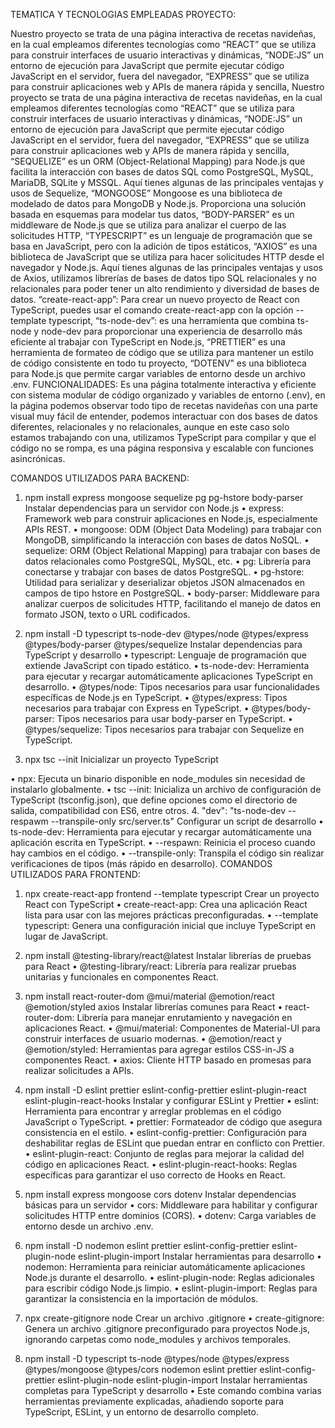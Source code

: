 TEMATICA Y TECNOLOGIAS EMPLEADAS PROYECTO: 

Nuestro proyecto se trata de una página interactiva de recetas navideñas, en la cual empleamos diferentes tecnologías como “REACT” que se utiliza para construir interfaces de usuario interactivas y dinámicas, “NODE:JS” un entorno de ejecución para JavaScript que permite ejecutar código JavaScript en el servidor, fuera del navegador, “EXPRESS” que se utiliza para construir aplicaciones web y APIs de manera rápida y sencilla,
Nuestro proyecto se trata de una página interactiva de recetas navideñas, en la cual empleamos diferentes tecnologías como “REACT” que se utiliza para construir interfaces de usuario interactivas y dinámicas, “NODE:JS” un entorno de ejecución para JavaScript que permite ejecutar código JavaScript en el servidor, fuera del navegador, “EXPRESS” que se utiliza para construir aplicaciones web y APIs de manera rápida y sencilla,
“SEQUELIZE” es un ORM (Object-Relational Mapping) para Node.js que facilita la interacción con bases de datos SQL como PostgreSQL, MySQL, MariaDB, SQLite y MSSQL. Aquí tienes algunas de las principales ventajas y usos de Sequelize, “MONGOOSE” Mongoose es una biblioteca de modelado de datos para MongoDB y Node.js. Proporciona una solución basada en esquemas para modelar tus datos, “BODY-PARSER” es un middleware de Node.js que se utiliza para analizar el cuerpo de las solicitudes HTTP, “TYPESCRIPT” es un lenguaje de programación que se basa en JavaScript, pero con la adición de tipos estáticos, “AXIOS” es una biblioteca de JavaScript que se utiliza para hacer solicitudes HTTP desde el navegador y Node.js. Aquí tienes algunas de las principales ventajas y usos de Axios, utilizamos librerías de bases de datos tipo SQL relacionales y no relacionales para poder tener un alto rendimiento y diversidad de bases de datos. “create-react-app”: Para crear un nuevo proyecto de React con TypeScript, puedes usar el comando create-react-app con la opción --template typescript, “ts-node-dev”: es una herramienta que combina ts-node y node-dev para proporcionar una experiencia de desarrollo más eficiente al trabajar con TypeScript en Node.js, “PRETTIER”  es una herramienta de formateo de código que se utiliza para mantener un estilo de código consistente en todo tu proyecto, “DOTENV” es una biblioteca para Node.js que permite cargar variables de entorno desde un archivo .env.
FUNCIONALIDADES: Es una página totalmente interactiva y eficiente con sistema modular de código organizado y variables de entorno (.env), en la página podemos observar todo tipo de recetas navideñas con una parte visual muy fácil de entender, podemos interactuar con dos bases de datos diferentes, relacionales y no relacionales, aunque en este caso solo estamos trabajando con una, utilizamos TypeScript para compilar y que el código no se rompa, es una página responsiva y escalable con funciones asincrónicas.

COMANDOS UTILIZADOS PARA BACKEND:
1.	npm install express mongoose sequelize pg pg-hstore body-parser
Instalar dependencias para un servidor con Node.js
•	express: Framework web para construir aplicaciones en Node.js, especialmente APIs REST.
•	mongoose: ODM (Object Data Modeling) para trabajar con MongoDB, simplificando la interacción con bases de datos NoSQL.
•	sequelize: ORM (Object Relational Mapping) para trabajar con bases de datos relacionales como PostgreSQL, MySQL, etc.
•	pg: Librería para conectarse y trabajar con bases de datos PostgreSQL.
•	pg-hstore: Utilidad para serializar y deserializar objetos JSON almacenados en campos de tipo hstore en PostgreSQL.
•	body-parser: Middleware para analizar cuerpos de solicitudes HTTP, facilitando el manejo de datos en formato JSON, texto o URL codificados.

2.	npm install -D typescript ts-node-dev @types/node @types/express @types/body-parser @types/sequelize
Instalar dependencias para TypeScript y desarrollo
•	typescript: Lenguaje de programación que extiende JavaScript con tipado estático.
•	ts-node-dev: Herramienta para ejecutar y recargar automáticamente aplicaciones TypeScript en desarrollo.
•	@types/node: Tipos necesarios para usar funcionalidades específicas de Node.js en TypeScript.
•	@types/express: Tipos necesarios para trabajar con Express en TypeScript.
•	@types/body-parser: Tipos necesarios para usar body-parser en TypeScript.
•	@types/sequelize: Tipos necesarios para trabajar con Sequelize en TypeScript.

3.	npx tsc --init
Inicializar un proyecto TypeScript

•	npx: Ejecuta un binario disponible en node_modules sin necesidad de instalarlo globalmente.
•	tsc --init: Inicializa un archivo de configuración de TypeScript (tsconfig.json), que define opciones como el directorio de salida, compatibilidad con ES6, entre otros.
4.	"dev": "ts-node-dev --respawm --transpile-only src/server.ts"
Configurar un script de desarrollo
•	ts-node-dev: Herramienta para ejecutar y recargar automáticamente una aplicación escrita en TypeScript.
•	--respawn: Reinicia el proceso cuando hay cambios en el código.
•	--transpile-only: Transpila el código sin realizar verificaciones de tipos (más rápido en desarrollo).
COMANDOS UTILIZADOS PARA FRONTEND:
1.	npx create-react-app frontend --template typescript
Crear un proyecto React con TypeScript
•	create-react-app: Crea una aplicación React lista para usar con las mejores prácticas preconfiguradas.
•	--template typescript: Genera una configuración inicial que incluye TypeScript en lugar de JavaScript.

2.	npm install @testing-library/react@latest
Instalar librerías de pruebas para React
•	@testing-library/react: Librería para realizar pruebas unitarias y funcionales en componentes React.

3.	npm install react-router-dom @mui/material @emotion/react @emotion/styled axios
Instalar librerías comunes para React
•	react-router-dom: Librería para manejar enrutamiento y navegación en aplicaciones React.
•	@mui/material: Componentes de Material-UI para construir interfaces de usuario modernas.
•	@emotion/react y @emotion/styled: Herramientas para agregar estilos CSS-in-JS a componentes React.
•	axios: Cliente HTTP basado en promesas para realizar solicitudes a APIs.

4.	npm install -D eslint prettier eslint-config-prettier eslint-plugin-react eslint-plugin-react-hooks
Instalar y configurar ESLint y Prettier
•	eslint: Herramienta para encontrar y arreglar problemas en el código JavaScript o TypeScript.
•	prettier: Formateador de código que asegura consistencia en el estilo.
•	eslint-config-prettier: Configuración para deshabilitar reglas de ESLint que puedan entrar en conflicto con Prettier.
•	eslint-plugin-react: Conjunto de reglas para mejorar la calidad del código en aplicaciones React.
•	eslint-plugin-react-hooks: Reglas específicas para garantizar el uso correcto de Hooks en React.

5.	npm install express mongoose cors dotenv
Instalar dependencias básicas para un servidor
•	cors: Middleware para habilitar y configurar solicitudes HTTP entre dominios (CORS).
•	dotenv: Carga variables de entorno desde un archivo .env.

6.	npm install -D nodemon eslint prettier eslint-config-prettier eslint-plugin-node eslint-plugin-import
Instalar herramientas para desarrollo
•	nodemon: Herramienta para reiniciar automáticamente aplicaciones Node.js durante el desarrollo.
•	eslint-plugin-node: Reglas adicionales para escribir código Node.js limpio.
•	eslint-plugin-import: Reglas para garantizar la consistencia en la importación de módulos.

7.	npx create-gitignore node
Crear un archivo .gitignore
•	create-gitignore: Genera un archivo .gitignore preconfigurado para proyectos Node.js, ignorando carpetas como node_modules y archivos temporales.

8.	npm install -D typescript ts-node @types/node @types/express @types/mongoose @types/cors nodemon eslint prettier eslint-config-prettier eslint-plugin-node eslint-plugin-import
Instalar herramientas completas para TypeScript y desarrollo
•	Este comando combina varias herramientas previamente explicadas, añadiendo soporte para TypeScript, ESLint, y un entorno de desarrollo completo.
